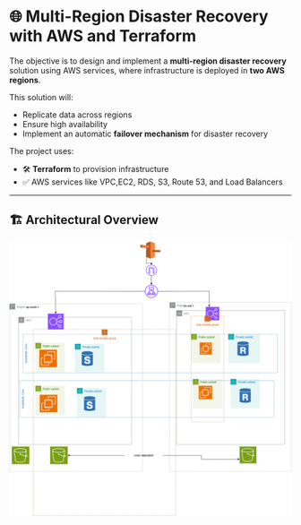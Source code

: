 # 🌐 Multi-Region Disaster Recovery with AWS and Terraform

The objective is to design and implement a **multi-region disaster recovery** solution using AWS services, where infrastructure is deployed in **two AWS regions**.

This solution will:
- Replicate data across regions
- Ensure high availability
- Implement an automatic **failover mechanism** for disaster recovery

The project uses:
- 🛠️ **Terraform** to provision infrastructure
- ✅ AWS services like VPC,EC2, RDS, S3, Route 53, and Load Balancers

---

## 🏗️ Architectural Overview
![Disaster Recovery](images/disaster_recovery.png)
